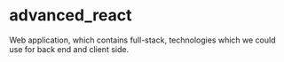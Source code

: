 # advanced_react
Web application, which contains full-stack, technologies which we could use for back end and client side.
